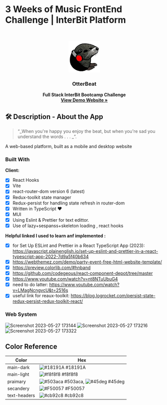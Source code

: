 # 3 Weeks of Music FrontEnd Challenge | InterBit Platform

<br />
<p align="center">
  <a href="#">
    <img src="src/assets/logo.svg" alt="Logo" width="100" height="100">
  </a>

  <strong>
    <h3 align="center" >OtterBeat</h3>
  </strong>
  <p align="center">
    <strong>
      Full Stack InterBit Bootcamp Challenge
    </strong>
    <br />
    <a href="#"><strong>View Demo Website »</strong></a>
    <br />
  </p>
</p>

## 🛠 Description - About the App

> “_When you're happy you enjoy the beat, but when you're sad you understand the words . . . _”.

A web-based platform, built as a mobile and desktop website

### Built With

**Client:**

- [x] React Hooks
- [x] Vite
- [x] react-router-dom version 6 (latest)
- [x] Redux-toolkit state manager
- [x] Redux-persist for handling state refresh in router-dom
- [x] Written in TypeScript ♥
- [x] MUI
- [x] Using Eslint & Prettier for text edittor.
- [x] Use of lazy+sespanss+skeleton loading , react hooks

**Helpful linked I used to learn anf implemented :**

- [x] for Set Up ESLint and Prettier in a React TypeScript App (2023): https://javascript.plainenglish.io/set-up-eslint-and-prettier-in-a-react-typescript-app-2022-7d9a5f40b634
- [x] https://webthemez.com/demo/party-event-free-html-website-template/
- [x] https://preview.colorlib.com/#hnband
- [x] https://github.com/codegeous/react-component-depot/tree/master
- [x] https://www.youtube.com/watch?v=nt8NTuUbuG4
- [x] need to do latter: https://www.youtube.com/watch?v=LMagNcngvcU&t=2516s
- [x] useful link for reaux-toolkit: https://blog.logrocket.com/persist-state-redux-persist-redux-toolkit-react/

### Web System

![Screenshot 2023-05-27 173144](https://github.com/shani24levi/OtterBeat/assets/48565585/ec526d42-6804-4442-beef-32368a777dae)
![Screenshot 2023-05-27 173216](https://github.com/shani24levi/OtterBeat/assets/48565585/8ca07ada-2252-4c87-a382-105b2d60613b)
![Screenshot 2023-05-27 173322](https://github.com/shani24levi/OtterBeat/assets/48565585/16e404e6-b865-4cf5-b40f-afb84bb8d4cb)

## Color Reference

| Color        | Hex                                                                                                                                        |
| ------------ | ------------------------------------------------------------------------------------------------------------------------------------------ |
| main-dark    | ![#18191A](https://fakeimg.pl/10x10/18191a/18191A?font=bebas) #18191A                                                                      |
| main-light   | ![#f8f8f8](https://via.placeholder.com/10/f8f8f8?text=+) #f8f8f8                                                                           |
| praimary     | ![#503aca](https://fakeimg.pl/10x10/503aca/503aca?font=bebas) #503aca, ![#45deg](https://fakeimg.pl/10x10/ea34ff/ea34ff?font=bebas) #45deg |
| secandery    | ![#F50057](https://fakeimg.pl/10x10/f50057/F50057?font=bebas) #F50057                                                                      |
| text-headers | ![#cb92c8](https://fakeimg.pl/10x10/cb92c8/cb92c8?font=bebas) #cb92c8                                                                      |

